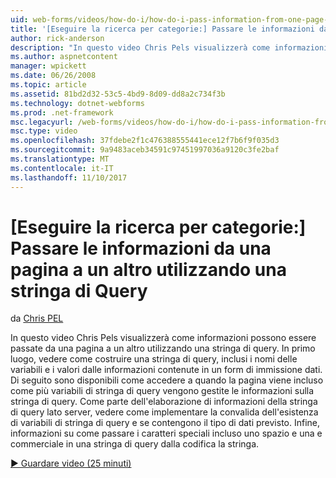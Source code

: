 ```yaml
---
uid: web-forms/videos/how-do-i/how-do-i-pass-information-from-one-page-to-another-using-a-query-string
title: '[Eseguire la ricerca per categorie:] Passare le informazioni da una pagina a un''altra usando una stringa di Query | Documenti Microsoft'
author: rick-anderson
description: "In questo video Chris Pels visualizzerà come informazioni possono essere passate da una pagina a un altro utilizzando una stringa di query. In primo luogo, vedere come costruire una stringa di query in..."
ms.author: aspnetcontent
manager: wpickett
ms.date: 06/26/2008
ms.topic: article
ms.assetid: 81bd2d32-53c5-4bd9-8d09-dd8a2c734f3b
ms.technology: dotnet-webforms
ms.prod: .net-framework
msc.legacyurl: /web-forms/videos/how-do-i/how-do-i-pass-information-from-one-page-to-another-using-a-query-string
msc.type: video
ms.openlocfilehash: 37fdebe2f1c476388555441ece12f7b6f9f035d3
ms.sourcegitcommit: 9a9483aceb34591c97451997036a9120c3fe2baf
ms.translationtype: MT
ms.contentlocale: it-IT
ms.lasthandoff: 11/10/2017
---
```

<a name="how-do-i-pass-information-from-one-page-to-another-using-a-query-string"></a>[Eseguire la ricerca per categorie:] Passare le informazioni da una pagina a un altro utilizzando una stringa di Query
====================
da [Chris PEL](https://twitter.com/chrispels)

In questo video Chris Pels visualizzerà come informazioni possono essere passate da una pagina a un altro utilizzando una stringa di query. In primo luogo, vedere come costruire una stringa di query, inclusi i nomi delle variabili e i valori dalle informazioni contenute in un form di immissione dati. Di seguito sono disponibili come accedere a quando la pagina viene incluso come più variabili di stringa di query vengono gestite le informazioni sulla stringa di query. Come parte dell'elaborazione di informazioni della stringa di query lato server, vedere come implementare la convalida dell'esistenza di variabili di stringa di query e se contengono il tipo di dati previsto. Infine, informazioni su come passare i caratteri speciali incluso uno spazio e una e commerciale in una stringa di query dalla codifica la stringa.

[&#9654; Guardare video (25 minuti)](https://channel9.msdn.com/Blogs/ASP-NET-Site-Videos/how-do-i-pass-information-from-one-page-to-another-using-a-query-string)
